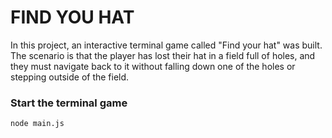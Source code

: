 # FIND YOU HAT
In this project, an interactive terminal game called "Find your hat" was built. The scenario is that the player has lost their hat in a field full of holes, and they must navigate back to it without falling down one of the holes or stepping outside of the field.

### Start the terminal game 
```
node main.js
```